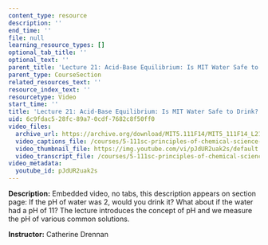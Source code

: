 ```yaml
---
content_type: resource
description: ''
end_time: ''
file: null
learning_resource_types: []
optional_tab_title: ''
optional_text: ''
parent_title: 'Lecture 21: Acid-Base Equilibrium: Is MIT Water Safe to Drink?'
parent_type: CourseSection
related_resources_text: ''
resource_index_text: ''
resourcetype: Video
start_time: ''
title: 'Lecture 21: Acid-Base Equilibrium: Is MIT Water Safe to Drink?'
uid: 6c9fdac5-28fc-89a7-0cdf-7682c8f50ff0
video_files:
  archive_url: https://archive.org/download/MIT5.111F14/MIT5_111F14_L21_300k.mp4
  video_captions_file: /courses/5-111sc-principles-of-chemical-science-fall-2014/660c5e5bb8fa54318e04b67671e50888_pJdUR2uak2s.vtt
  video_thumbnail_file: https://img.youtube.com/vi/pJdUR2uak2s/default.jpg
  video_transcript_file: /courses/5-111sc-principles-of-chemical-science-fall-2014/80da7f78cb1df7c86710ab49d20c2c8d_pJdUR2uak2s.pdf
video_metadata:
  youtube_id: pJdUR2uak2s
---
```


**Description:** Embedded video, no tabs, this description appears on section page: If the pH of water was 2, would you drink it? What about if the water had a pH of 11? The lecture introduces the concept of pH and we measure the pH of various common solutions.

**Instructor:** Catherine Drennan